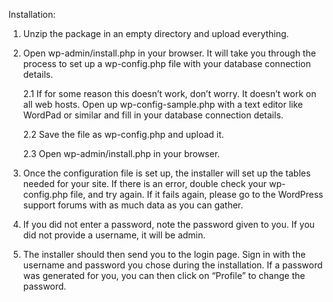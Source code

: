 Installation:
1. Unzip the package in an empty directory and upload everything.
2. Open wp-admin/install.php in your browser. It will take you through the process to set up a wp-config.php file with your database connection details.
      
      2.1 If for some reason this doesn’t work, don’t worry. It doesn’t work on all web hosts. Open up wp-config-sample.php with a text editor like WordPad or similar and fill in your database connection details.
      
      2.2 Save the file as wp-config.php and upload it.
      
      2.3 Open wp-admin/install.php in your browser.
3. Once the configuration file is set up, the installer will set up the tables needed for your site. If there is an error, double check your wp-config.php file, and try again. If it fails again, please go to the WordPress support forums with as much data as you can gather.
4. If you did not enter a password, note the password given to you. If you did not provide a username, it will be admin.
5. The installer should then send you to the login page. Sign in with the username and password you chose during the installation. If a password was generated for you, you can then click on “Profile” to change the password.
